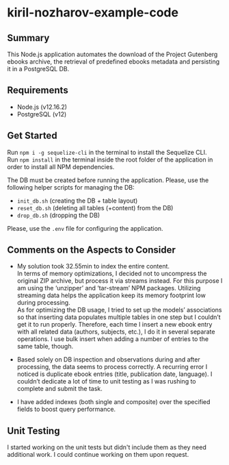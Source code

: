 # kiril-nozharov-example-code

## Summary

This Node.js application automates the download of the Project Gutenberg ebooks archive, the retrieval of predefined ebooks metadata and persisting it in a PostgreSQL DB.

## Requirements

- Node.js (v12.16.2)
- PostgreSQL (v12)

## Get Started

Run `npm i -g sequelize-cli` in the terminal to install the Sequelize CLI.  
Run `npm install` in the terminal inside the root folder of the application in order to install all NPM dependencies.

The DB must be created before running the application. Please, use the following helper scripts for managing the DB:

- `init_db.sh` (creating the DB + table layout)
- `reset_db.sh` (deleting all tables (+content) from the DB)
- `drop_db.sh` (dropping the DB)

Please, use the `.env` file for configuring the application.

## Comments on the Aspects to Consider

- My solution took 32.55min to index the entire content.  
In terms of memory optimizations, I decided not to uncompress the original ZIP archive, but process it via streams instead. For this purpose I am using the ‘unzipper’ and ‘tar-stream’ NPM packages. Utilizing streaming data helps the application keep its memory footprint low during processing.  
As for optimizing the DB usage, I tried to set up the models’ associations so that inserting data populates multiple tables in one step but I couldn’t get it to run properly. Therefore, each time I insert a new ebook entry with all related data (authors, subjects, etc.), I do it in several separate operations. I use bulk insert when adding a number of entries to the same table, though.

- Based solely on DB inspection and observations during and after processing, the data seems to process correctly. A recurring error I noticed is duplicate ebook entries (title, publication date, language).
I couldn’t dedicate a lot of time to unit testing as I was rushing to complete and submit the task.

- I have added indexes (both single and composite) over the specified fields to boost query performance.

## Unit Testing

I started working on the unit tests but didn't include them as they need additional work. I could continue working on them upon request.
